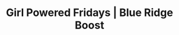 ---
draft: false
title: "Girl Powered Fridays | Blue Ridge Boost"
page_title: "Girl Powered Fridays"
description: "Events for girls ages six to eight"
event_id: "grk2"
weight: "1"
data_item_name: "Girl Powered Fridays, ages six to eight"
compact: false

meetings: 
- meeting: "2024-09-13"
  data_item_id: "gpf-9-13-2024"
  data_item_description: "Block Coding"
- meeting: "2024-11-01"
  data_item_id: "gpf-11-1-2024"
  data_item_description: "Lego Robotics"
- meeting: "2025-01-10"
  data_item_id: "gpf-1-10-2025"
  data_item_description: "Vex Robotics"
- meeting: "2025-02-21"
  data_item_description: "Sphero Robotics"
  data_item_id: "gpf-2-21-2025"
- meeting: "2025-04-12"
  data_item_description: "Aerial Drones"
  data_item_id: "gpf-4-11-2025"
---